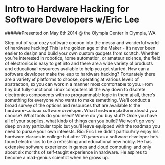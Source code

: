 Intro to Hardware Hacking for Software Developers w/Eric Lee
========================

######Presented on May 8th 2014 @ the Olympia Center in Olympia, WA

Step out of your cozy software cocoon into the messy and wonderful world of hardware hacking! This is the golden age of the Maker - it’s never been easier to design and build your own custom gadgets from scratch. Whether you’re interested in robotics, home automation, or amateur science, the field of electronics is easy to get into and there are a wide variety of products and educational resources available to help you get started. How can a software developer make the leap to hardware hacking? Fortunately there are a variety of platforms to choose, operating at various levels of abstraction, so you can work in a manner most comfortable to you. From tiny but fully-functional Linux computers all the way down to discrete electronics components with no programmable logic in them at all, there’s something for everyone who wants to make something. We’ll conduct a broad survey of the options and resources that are available to the hardware-curious software developer. What hardware platform should you choose? What tools do you need? Where do you buy stuff? Once you have all of your supplies, what kinds of things can you build? We won’t go very deep on any particular topic but you’ll leave equipped with the roadmap you need to pursue your own interests. Bio: 
Eric Lee didn’t particularly enjoy his hardware classes in college but after 20 years as a software developer he’s found electronics to be a refreshing and educational new hobby. He has extensive software experience in games and cloud computing, and only about six months of self-taught experience in hardware. He aspires to become a mad-genius scientist when he grows up.